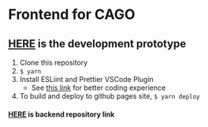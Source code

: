 # Frontend for CAGO

## [HERE](https://cago-junction-2020-connected.github.io/CAGO-Frontend/) is the development prototype <br>

1. Clone this repository
2. `$ yarn`
3. Install ESLiint and Prettier VSCode Plugin
   - See [this link](https://velog.io/@velopert/eslint-and-prettier-in-react) for better coding experience
4. To build and deploy to github pages site, `$ yarn deploy`


#### [HERE](https://github.com/CAGO-Junction-2020-Connected/CAGO-Backend) is backend repository link

